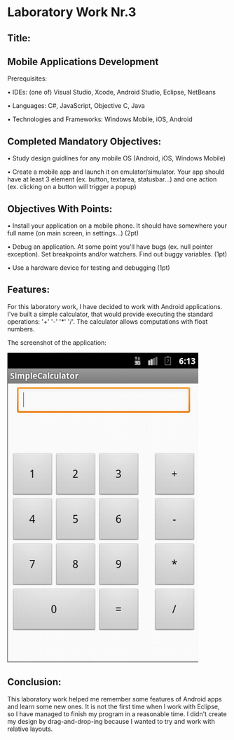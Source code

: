 Laboratory Work Nr.3
====================
Title:
------
Mobile Applications Development
------------
Prerequisites:

•   IDEs: (one of) Visual Studio, Xcode, Android Studio, Eclipse, NetBeans

•   Languages: C#, JavaScript, Objective C, Java

•	Technologies and Frameworks: Windows Mobile, iOS, Android

Completed Mandatory Objectives:
--------------------
•	Study design guidlines for any mobile OS (Android, iOS, Windows Mobile)

•	Create a mobile app and launch it on emulator/simulator. Your app should have at least 3 element (ex. button, textarea, statusbar...) and 	one action (ex. clicking on a button will trigger a popup)

Objectives With Points:
----------------------
•	Install your application on a mobile phone. It should have somewhere your full name (on main screen, in settings...) (2pt)

•	Debug an application. At some point you'll have bugs (ex. null pointer exception). Set breakpoints and/or watchers. Find out buggy variables. (1pt)

•	Use a hardware device for testing and debugging (1pt)

Features:
--------------------------
For this laboratory work, I have decided to work with Android applications. I've built a simple calculator, that would provide executing the standard operations: '+' '-' '*' '/'. The calculator allows computations with float numbers.


The screenshot of the application:

![main](https://raw.githubusercontent.com/TUM-FAF/FAF-121-Gusan-Gina/master/IDE/Lab3_MIDPS/screenshots/Calculator.PNG)


Conclusion:
-----------

This laboratory work helped me remember some features of Android apps and learn some new ones. It is not the first time when I work with Eclipse, so I have managed to finish my program in a reasonable time. I didn't create my design by drag-and-drop-ing because I wanted to try and work with relative layouts.



